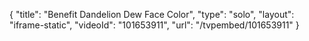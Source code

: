 {
    "title": "Benefit Dandelion Dew Face Color",
    "type": "solo",
    "layout": "iframe-static",
    "videoId": "101653911",
    "url": "\/tvpembed\/101653911"
}